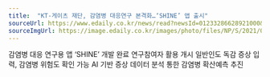 ```yaml
---
title:  "KT-게이츠 재단, 감염병 대응연구 본격화…‘SHINE’ 앱 출시"
sourceUrl: https://www.edaily.co.kr/news/read?newsId=01233286628921000&mediaCodeNo=257&OutLnkChk=Y
sourceImgUrl: https://image.edaily.co.kr/images/photo/files/NP/S/2021/01/PS21012400066.jpg
---
```

감염병 대응 연구용 앱 ‘SHINE’ 개발 완료
연구참여자 활용 개시
일반인도 독감 증상 입력, 감염병 위험도 확인 가능
AI 기반 증상 데이터 분석 통한 감염병 확산예측 추진